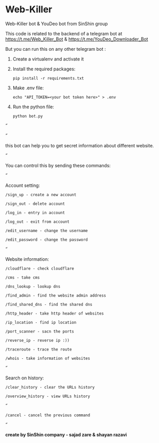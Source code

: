 # Web-Killer
Web-Killer bot & YouDeo bot from SinShin group

This code is related to the backend of a telegram bot at https://t.me/Web_Killer_Bot & https://t.me/YouDeo_Downloader_Bot

But you can run this on any other telegram bot :

  1. Create a virtualenv and activate it

  2. Install the required packages:

         pip install -r requirements.txt
    
  3. Make .env file:

         echo "API_TOKEN=<your bot token here>" > .env
    
  4. Run the python file:

         python bot.py

ّ

ّ

this bot can help you to get secret information about different website.

ّ

You can control this by sending these commands:

ّ

Account setting:

    /sign_up - create a new account

    /sign_out - delete account

    /log_in - entry in account

    /log_out - exit from account

    /edit_username - change the username

    /edit_password - change the password

ّ

Website information:

    /cloudflare - check cloudflare

    /cms - take cms

    /dns_lookup - lookup dns

    /find_admin - find the website admin address

    /find_shared_dns - find the shared dns

    /http_header - take http header of websites

    /ip_location - find ip location 

    /port_scanner - sacn the ports

    /reverse_ip - reverse ip :))

    /traceroute - trace the route

    /whois - take information of websites

ّ

Search on history:

    /clear_history - clear the URLs history

    /overview_history - view URLs history

ّ

    /cancel - cancel the previous command

ّ

****create by SinShin company - sajad zare & shayan razavi****
